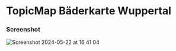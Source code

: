 # TopicMap Bäderkarte Wuppertal

### Screenshot

![Screenshot 2024-05-22 at 16 41 04](https://github.com/cismet/carma/assets/837211/ae0b31d3-b54f-4abf-bc26-f7800c2e56b5)

